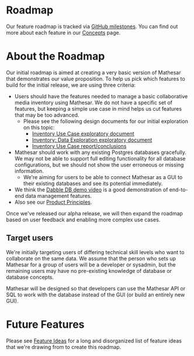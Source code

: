 # Roadmap

Our feature roadmap is tracked via [GitHub milestones](https://github.com/centerofci/mathesar/milestones?direction=asc&sort=due_date&state=open). You can find out more about each feature in our [Concepts](/product/concepts) page.

# About the Roadmap

Our initial roadmap is aimed at creating a very basic version of Mathesar that demonstrates our value proposition. To help us pick which features to build for the initial release, we are using three criteria:
- Users should have the features needed to manage a basic collaborative media inventory using Mathesar. We do not have a specific set of features, but keeping a simple use case in mind helps us cut features that may be too advanced.
  - Please see the following design documents for our initial exploration on this topic:
    - [Inventory Use Case exploratory document](/design/exploration/use-cases/inventory-use-case)
    - [Inventory: Data Exploration exploratory document](/design/exploration/inventory-data-exploration)
    - [Inventory Use Case report/conclusions](/design/reports/inventory-use-case)
- Mathesar should work with any existing Postgres databases gracefully. We may not be able to support full editing functionality for all database configurations, but we should not show the user erroneous or missing information.
  - We're aiming for users to be able to connect Mathesar as a GUI to their existing databases and see its potential immediately.
- We think the [Dabble DB demo video](https://www.youtube.com/watch?v=MCVj5RZOqwY) is a good demonstration of end-to-end data management features.
- Also see our [Product Principles](/product).

Once we've released our alpha release, we will then expand the roadmap based on user feedback and enabling more complex use cases.

## Target users
We're initially targeting users of differing technical skill levels who want to collaborate on the same data. We assume that the person who sets up Mathesar for a group of users will be a developer or sysadmin, but the remaining users may have no pre-existing knowledge of database or database concepts.

Mathesar will be designed so that developers can use the Mathesar API or SQL to work with the database instead of the GUI (or build an entirely new GUI).

# Future Features
Please see [Feature Ideas](/product/feature-ideas) for a long and disorganized list of feature ideas that we're drawing from to create this roadmap.
